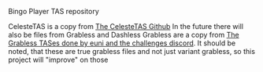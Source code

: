 Bingo Player TAS repository

CelesteTAS is a copy from [The CelesteTAS Github](http://github.com/VampireFlower/CelesteTAS)
In the future there will also be files from Grabless and Dashless
Grabless are a copy from [The Grabless TASes done by euni and the challenges discord](https://github.com/EuniverseCat/miscCelesteTAS/tree/master/Grabless).
It should be noted, that these are true grabless files and not just variant grabless, so this project will "improve" on those
